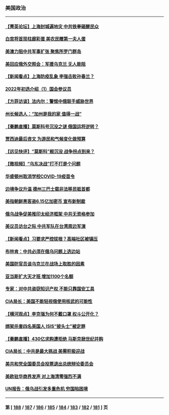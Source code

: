 ### 美国政治
---
#### [【菁英论坛】上海封城遍地灾 中共铁拳砸醒民众](../../pages/ncid1078159/n13713359.md) 
#### [白宫将首现柱廊彩蛋 美农民赠第一夫人蛋](../../pages/ncid1078159/n13713313.md) 
#### [美澳力阻中共军事扩张 聚焦所罗门群岛](../../pages/ncid1078159/n13713328.md) 
#### [美回应俄外交照会：军援乌克兰 无人能阻](../../pages/ncid1078159/n13713168.md) 
#### [【新闻看点】上海防疫乱象 李强击败孙春兰？](../../pages/ncid1078159/n13712715.md) 
#### [2022年初选介绍（1）国会参议员](../../pages/ncid1078159/n13712858.md) 
#### [【方菲访谈】法内尔：警惕中俄联手威胁世界](../../pages/ncid1078159/n13712693.md) 
#### [州长候选人：“加州是我的家 值得一战”](../../pages/ncid1078159/n13712780.md) 
#### [【秦鹏直播】莫斯科号沉没之谜 俄国运将逆转？](../../pages/ncid1078159/n13712739.md) 
#### [贾西迪最后咨文 为游民和气候变化做预算](../../pages/ncid1078159/n13712759.md) 
#### [【远见快评】“莫斯科”舰沉没 战争拐点到来？](../../pages/ncid1078159/n13712736.md) 
#### [【微视频】“乌东决战”打不打是个问题](../../pages/ncid1078159/n13712496.md) 
#### [华盛顿州取消学校COVID-19疫苗令](../../pages/ncid1078159/n13712672.md) 
#### [边境争议升温 德州三巴士载非法移民抵首都](../../pages/ncid1078159/n13712652.md) 
#### [美指朝鲜黑客盗6.15亿加密币 宣布新制裁](../../pages/ncid1078159/n13712532.md) 
#### [俄乌战争促美推印太经济框架 中共无资格参加](../../pages/ncid1078159/n13712540.md) 
#### [美议员访台之际 中共军队在台湾周边军演](../../pages/ncid1078159/n13712380.md) 
#### [【新闻看点】习要求严控拔根？高端社区被镇压](../../pages/ncid1078159/n13711686.md) 
#### [布林肯：中共必须在俄乌问题上选边站](../../pages/ncid1078159/n13712338.md) 
#### [美国防官员谈乌克兰在战场上取胜的因素](../../pages/ncid1078159/n13712225.md) 
#### [亚当斯扩大天才班 增加1100个名额](../../pages/ncid1078159/n13711926.md) 
#### [专家：对中共盗窃知识产权 不能只靠国安工具](../../pages/ncid1078159/n13712088.md) 
#### [CIA局长：美国不能轻视俄使用核武的可能性](../../pages/ncid1078159/n13711964.md) 
#### [【横河观点】李克强为何不戴口罩 权斗公开化？](../../pages/ncid1078159/n13711949.md) 
#### [绑架杀害四名美国人 ISIS“披头士”被定罪](../../pages/ncid1078159/n13711954.md) 
#### [【秦鹏直播】430亿求购遭拒绝 马斯克掀世纪并购](../../pages/ncid1078159/n13711922.md) 
#### [CIA局长：中共是最大挑战 美需积极迎战](../../pages/ncid1078159/n13711862.md) 
#### [美共和党全国委员会投票退出总统辩论委员会](../../pages/ncid1078159/n13711860.md) 
#### [美欧驻华商界发声 对上海清零强烈不满](../../pages/ncid1078159/n13711826.md) 
#### [UN报告：俄乌战引发多重危机 穷国陷困境](../../pages/ncid1078159/n13711588.md) 

---
#### 第 [ [188](./188.md) / [187](./187.md) / [186](./186.md) / [185](./185.md) / [184](./184.md) / [183](./183.md) / [182](./182.md) / [181](./181.md) ] 页

